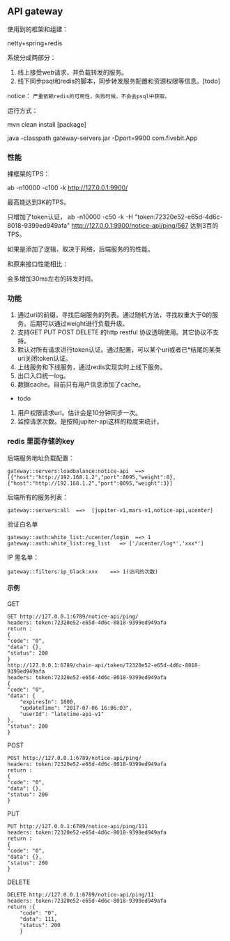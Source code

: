 ## API gateway

使用到的框架和组建：

netty+spring+redis

系统分成两部分：

1. 线上接受web请求，并负载转发的服务。
2. 线下同步psql和redis的脚本，同步转发服务配置和资源权限等信息。[todo]

notice： `严重依赖redis的可用性，失败时候，不会去psql中获取。`

运行方式：

mvn clean install [package]

java -classpath gateway-servers.jar -Dport=9900 com.fivebit.App

### 性能
裸框架的TPS：

ab -n10000 -c100 -k http://127.0.0.1:9900/

最高能达到3K的TPS。

只增加了token认证，
ab -n10000 -c50 -k -H "token:72320e52-e65d-4d6c-8018-9399ed949afa" http://127.0.0.1:9900/notice-api/ping/567
达到3百的TPS。

如果是添加了逻辑，取决于网络，后端服务的的性能。

和原来接口性能相比：

会多增加30ms左右的转发时间。

### 功能
1. 通过uri的前缀，寻找后端服务的列表。通过随机方法，寻找权重大于0的服务。后期可以通过weight进行负载升级。
2. 支持GET PUT POST DELETE  的http restful 协议透明使用。其它协议不支持。
3. 默认对所有请求进行token认证。通过配置，可以某个uri或者已*结尾的某类uri关闭token认证。
4. 上线服务和下线服务，通过redis实现实时上线下服务。
5. 出口入口统一log。
6. 数据cache。目前只有用户信息添加了cache。

* todo

1. 用户权限请求url。估计会是10分钟同步一次。
2. 监控请求次数。是按照jupiter-api这样的粒度来统计。



### redis 里面存储的key
后端服务地址负载配置：

	gateway::servers:loadbalance:notice-api  ==> [{"host":"http://192.168.1.2","port":8095,"weight":0},{"host":"http://192.168.1.2","port":8095,"weight":3}]

后端所有的服务列表：

	gateway::servers:all  ==>  [jupiter-v1,mars-v1,notice-api,ucenter]

验证白名单

	gateway::auth:white_list:/ucenter/login  ==> 1
	gateway::auth:white_list:reg_list   => ['/ucenter/log*','xxx*']
IP 黑名单：

	gateway::filters:ip_black:xxx    ==> 1(访问的次数)
#### 示例

GET

	GET http://127.0.0.1:6789/notice-api/ping/
	headers: token:72320e52-e65d-4d6c-8018-9399ed949afa
	return :
	{
    "code": "0",
    "data": {},
    "status": 200
	}
	http://127.0.0.1:6789/chain-api/token/72320e52-e65d-4d6c-8018-9399ed949afa
	headers: token:72320e52-e65d-4d6c-8018-9399ed949afa
	{
    "code": "0",
    "data": {
        "expiresIn": 1800,
        "updateTime": "2017-07-06 16:06:03",
        "userId": "latetime-api-v1"
    },
    "status": 200
	}

POST

	POST http://127.0.0.1:6789/notice-api/ping/
	headers: token:72320e52-e65d-4d6c-8018-9399ed949afa
	return :
	{
    "code": "0",
    "data": {},
    "status": 200
	}
 
PUT
	
	PUT http://127.0.0.1:6789/notice-api/ping/111
	headers: token:72320e52-e65d-4d6c-8018-9399ed949afa
	return :
	{
    "code": "0",
    "data": {},
    "status": 200
	}
DELETE

	DELETE http://127.0.0.1:6789/notice-api/ping/11
	headers: token:72320e52-e65d-4d6c-8018-9399ed949afa
	return :{
	    "code": "0",
	    "data": 111,
	    "status": 200
		}
